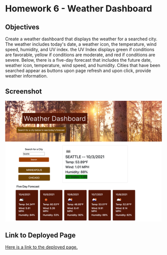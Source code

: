 # Homework 6 - Weather Dashboard

## Objectives

Create a weather dashboard that displays the weather for a searched city. The weather includes today's date, a weather icon, the temperature, wind speed, humidity, and UV index. the UV Index displays green if conditions are favorable, yellow if conditions are moderate, and red if conditions are severe. Below, there is a five-day forecast that includes the future date, weather icon, temperature, wind speed, and humidity. Cities that have been searched appear as buttons upon page refresh and upon click, provide weather information. 

## Screenshot 

![Weather dashboard that displays search bar, weather for city searched along with a five day forecast, and a history of searched cities as clickable buttons.](./assets/images/screenshot-weather.png)

## Link to Deployed Page

[Here is a link to the deployed page.](https://erikaosterbur.github.io/weather-dashboard/)